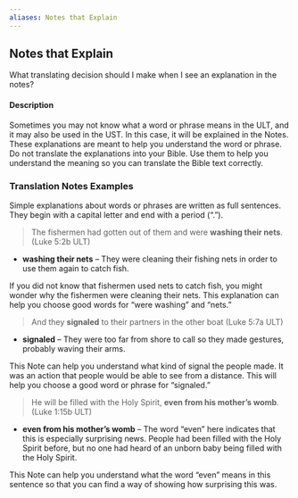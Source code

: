 ```yaml
---
aliases: Notes that Explain
---
```


## Notes that Explain

What translating decision should I make when I see an explanation in the notes?

#### Description

Sometimes you may not know what a word or phrase means in the ULT, and it may also be used in the UST. In this case, it will be explained in the Notes. These explanations are meant to help you understand the word or phrase. Do not translate the explanations into your Bible. Use them to help you understand the meaning so you can translate the Bible text correctly.

### Translation Notes Examples

Simple explanations about words or phrases are written as full sentences. They begin with a capital letter and end with a period (“.”).

> The fishermen had gotten out of them and were **washing their nets**. (Luke 5:2b ULT)

* **washing their nets** – They were cleaning their fishing nets in order to use them again to catch fish.

If you did not know that fishermen used nets to catch fish, you might wonder why the fishermen were cleaning their nets. This explanation can help you choose good words for “were washing” and “nets.”

> And they **signaled** to their partners in the other boat (Luke 5:7a ULT)

* **signaled** – They were too far from shore to call so they made gestures, probably waving their arms.

This Note can help you understand what kind of signal the people made. It was an action that people would be able to see from a distance. This will help you choose a good word or phrase for “signaled.”

> He will be filled with the Holy Spirit, **even from his mother’s womb**. (Luke 1:15b ULT)

* **even from his mother’s womb** – The word “even” here indicates that this is especially surprising news. People had been filled with the Holy Spirit before, but no one had heard of an unborn baby being filled with the Holy Spirit.

This Note can help you understand what the word “even” means in this sentence so that you can find a way of showing how surprising this was.
